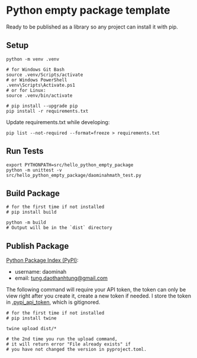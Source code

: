 # Python empty package template

Ready to be published as a library so any project can install it with pip.

## Setup

```
python -m venv .venv

# for Windows Git Bash
source .venv/Scripts/activate
# or Windows PowerShell
.venv\Scripts\Activate.ps1
# or for Linux:
source .venv/bin/activate

# pip install --upgrade pip
pip install -r requirements.txt
```

Update requirements.txt while developing:

```
pip list --not-required --format=freeze > requirements.txt
```

## Run Tests

```
export PYTHONPATH=src/hello_python_empty_package
python -m unittest -v src/hello_python_empty_package/daominahmath_test.py
```

## Build Package

```
# for the first time if not installed
# pip install build

python -m build
# Output will be in the `dist` directory
```

## Publish Package

[Python Package Index (PyPI)](https://pypi.org/manage/account/token/):

- username: daominah
- email: tung.daothanhtung@gmail.com

The following command will require your API token,
the token can only be view right after you create it, create a new token if needed.
I store the token in [.pypi_api_token](.pypi_api_token), which is gitignored.

```
# for the first time if not installed
# pip install twine

twine upload dist/*

# the 2nd time you run the upload command,
# it will return error "File already exists" if
# you have not changed the version in pyproject.toml.
```
